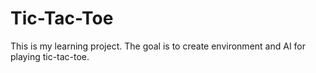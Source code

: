 # Tic-Tac-Toe
This is my learning project. The goal is to create environment and AI for playing tic-tac-toe.

